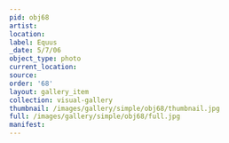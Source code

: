 ```yaml
---
pid: obj68
artist: 
location: 
label: Equus
_date: 5/7/06
object_type: photo
current_location: 
source: 
order: '68'
layout: gallery_item
collection: visual-gallery
thumbnail: /images/gallery/simple/obj68/thumbnail.jpg
full: /images/gallery/simple/obj68/full.jpg
manifest: 
---
```

